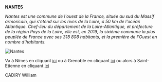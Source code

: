 **NANTES**

*Nantes est une commune de l'ouest de la France, située au sud du Massif armoricain, qui s'étend sur les rives de la Loire, à 50 km de l'océan Atlantique. Chef-lieu du département de la Loire-Atlantique, et préfecture de la région Pays de la Loire, elle est, en 2019, la sixième commune la plus peuplée de France avec ses 318 808 habitants, et la première de l'Ouest en nombre d'habitants.*

![Nantes](https://www.trecobat.fr/wp-content/uploads/2021/06/vivre-a-nantes-trecobat-768x512.jpg)

Va à Nîmes en cliquant [ici](/Nimes.md) ou à Grenoble en cliquant [ici](/Grenoble.md) ou alors à Saint-Etienne en cliquant [ici](/Saint-Etienne.md)

CADIRY William
